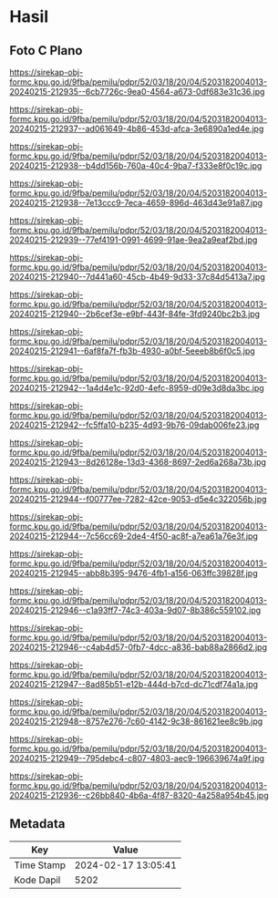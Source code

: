 # Hasil

## Foto C Plano

https://sirekap-obj-formc.kpu.go.id/9fba/pemilu/pdpr/52/03/18/20/04/5203182004013-20240215-212935--6cb7726c-9ea0-4564-a673-0df683e31c36.jpg

https://sirekap-obj-formc.kpu.go.id/9fba/pemilu/pdpr/52/03/18/20/04/5203182004013-20240215-212937--ad061649-4b86-453d-afca-3e6890a1ed4e.jpg

https://sirekap-obj-formc.kpu.go.id/9fba/pemilu/pdpr/52/03/18/20/04/5203182004013-20240215-212938--b4dd156b-760a-40c4-9ba7-f333e8f0c19c.jpg

https://sirekap-obj-formc.kpu.go.id/9fba/pemilu/pdpr/52/03/18/20/04/5203182004013-20240215-212938--7e13ccc9-7eca-4659-896d-463d43e91a87.jpg

https://sirekap-obj-formc.kpu.go.id/9fba/pemilu/pdpr/52/03/18/20/04/5203182004013-20240215-212939--77ef4191-0991-4699-91ae-9ea2a9eaf2bd.jpg

https://sirekap-obj-formc.kpu.go.id/9fba/pemilu/pdpr/52/03/18/20/04/5203182004013-20240215-212940--7d441a60-45cb-4b49-9d33-37c84d5413a7.jpg

https://sirekap-obj-formc.kpu.go.id/9fba/pemilu/pdpr/52/03/18/20/04/5203182004013-20240215-212940--2b6cef3e-e9bf-443f-84fe-3fd9240bc2b3.jpg

https://sirekap-obj-formc.kpu.go.id/9fba/pemilu/pdpr/52/03/18/20/04/5203182004013-20240215-212941--6af8fa7f-fb3b-4930-a0bf-5eeeb8b6f0c5.jpg

https://sirekap-obj-formc.kpu.go.id/9fba/pemilu/pdpr/52/03/18/20/04/5203182004013-20240215-212942--1a4d4e1c-92d0-4efc-8959-d09e3d8da3bc.jpg

https://sirekap-obj-formc.kpu.go.id/9fba/pemilu/pdpr/52/03/18/20/04/5203182004013-20240215-212942--fc5ffa10-b235-4d93-9b76-09dab006fe23.jpg

https://sirekap-obj-formc.kpu.go.id/9fba/pemilu/pdpr/52/03/18/20/04/5203182004013-20240215-212943--8d26128e-13d3-4368-8697-2ed6a268a73b.jpg

https://sirekap-obj-formc.kpu.go.id/9fba/pemilu/pdpr/52/03/18/20/04/5203182004013-20240215-212944--f00777ee-7282-42ce-9053-d5e4c322056b.jpg

https://sirekap-obj-formc.kpu.go.id/9fba/pemilu/pdpr/52/03/18/20/04/5203182004013-20240215-212944--7c56cc69-2de4-4f50-ac8f-a7ea61a76e3f.jpg

https://sirekap-obj-formc.kpu.go.id/9fba/pemilu/pdpr/52/03/18/20/04/5203182004013-20240215-212945--abb8b395-9476-4fb1-a156-063ffc39828f.jpg

https://sirekap-obj-formc.kpu.go.id/9fba/pemilu/pdpr/52/03/18/20/04/5203182004013-20240215-212946--c1a93ff7-74c3-403a-9d07-8b386c559102.jpg

https://sirekap-obj-formc.kpu.go.id/9fba/pemilu/pdpr/52/03/18/20/04/5203182004013-20240215-212946--c4ab4d57-0fb7-4dcc-a836-bab88a2866d2.jpg

https://sirekap-obj-formc.kpu.go.id/9fba/pemilu/pdpr/52/03/18/20/04/5203182004013-20240215-212947--8ad85b51-e12b-444d-b7cd-dc71cdf74a1a.jpg

https://sirekap-obj-formc.kpu.go.id/9fba/pemilu/pdpr/52/03/18/20/04/5203182004013-20240215-212948--8757e276-7c60-4142-9c38-861621ee8c9b.jpg

https://sirekap-obj-formc.kpu.go.id/9fba/pemilu/pdpr/52/03/18/20/04/5203182004013-20240215-212949--795debc4-c807-4803-aec9-196639674a9f.jpg

https://sirekap-obj-formc.kpu.go.id/9fba/pemilu/pdpr/52/03/18/20/04/5203182004013-20240215-212936--c26bb840-4b6a-4f87-8320-4a258a954b45.jpg


## Metadata

| Key        | Value               |
| ---------- | ------------------- |
| Time Stamp | 2024-02-17 13:05:41 |
| Kode Dapil | 5202                |



